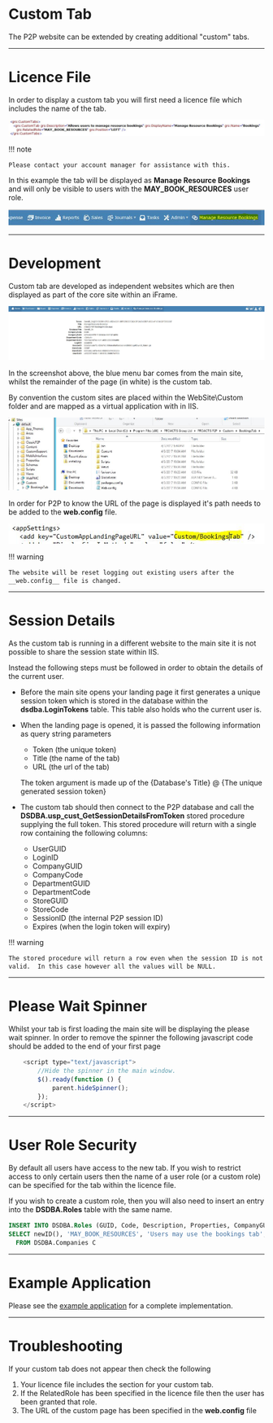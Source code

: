 # Custom Tab

The P2P website can be extended by creating additional "custom" tabs.  

---

# Licence File

In order to display a custom tab you will first need a licence file which includes the name of the tab.  

![alt text](../img/p2p/customtab/licencefile.bmp "Licence File")

!!! note
    
    Please contact your account manager for assistance with this.

In this example the tab will be displayed as  __Manage Resource Bookings__ and will only be visible to users with the __MAY_BOOK_RESOURCES__ user role.

![alt text](../img/p2p/customtab/newtab.JPG "New Tab")

---

# Development
Custom tab are developed as independent websites which are then displayed as part of the core site within an iFrame.

![alt text](../img/p2p/customtab/iframe.JPG "iFrame")

In the screenshot above,  the blue menu bar comes from the main site,  whilst the remainder of the page (in white) is the custom tab.


By convention the custom sites are placed within the WebSite\Custom folder and are mapped as a virtual application with in IIS.   

![alt text](../img/p2p/customtab/iis.JPG "iis")


In order for P2P to know the URL of the page is displayed it's path needs to be added to the __web.config__ file.

![alt text](../img/p2p/customtab/config.JPG "config") 


!!! warning

    The website will be reset logging out existing users after the __web.config__ file is changed.

---

# Session Details
As the custom tab is running in a different website to the main site it is not possible to share the session state within IIS.

Instead the following steps must be followed in order to obtain the details of the current user.

+ Before the main site opens your landing page it first generates a unique session token which is stored in the database within the __dsdba.LoginTokens__ table.  This table also holds who the current user is. 

+ When the landing page is opened,  it is passed the following information as query string parameters
    - Token  (the unique token)
    - Title  (the name of the tab)
    - URL    (the url of the tab)

    The token argument is made up of the {Database's Title} @ {The unique generated session token}

+ The custom tab should then connect to the P2P database and call the __DSDBA.usp_cust_GetSessionDetailsFromToken__ stored procedure supplying the full token.  This stored procedure will return with a single row containing the following columns:

    - UserGUID
    - LoginID
    - CompanyGUID
    - CompanyCode
    - DepartmentGUID
    - DepartmentCode
    - StoreGUID
    - StoreCode
    - SessionID  (the internal P2P session ID)
    - Expires  (when the login token will expiry)

!!! warning

    The stored procedure will return a row even when the session ID is not valid.  In this case however all the values will be NULL.

---
# Please Wait Spinner
Whilst your tab is first loading the main site will be displaying the please wait spinner.  In order to remove the spinner the following javascript code should be added to the end of your first page

```javascript
    <script type="text/javascript">
        //Hide the spinner in the main window.
        $().ready(function () {
            parent.hideSpinner();
        });
    </script>
```    

---

# User Role Security
By default all users have access to the new tab.  If you wish to restrict access to only certain users then the name of a user role (or a custom role) can be specified for the tab within the licence file.

If you wish to create a custom role,  then you will also need to insert an entry into the __DSDBA.Roles__ table with the same name.

```sql
INSERT INTO DSDBA.Roles (GUID, Code, Description, Properties, CompanyGUID)
SELECT newID(), 'MAY_BOOK_RESOURCES', 'Users may use the bookings tab', '', C.GUID
  FROM DSDBA.Companies C
```  

---

# Example Application
Please see the [example application](https://github.com/proactis-documentation/ExampleApplications/tree/master/P2P/Custom%20Tab) for a complete implementation.

---

# Troubleshooting

If your custom tab does not appear then check the following

1.   Your licence file includes the section for your custom tab.
2.   If the RelatedRole has been specified in the licence file then the user has been granted that role.
3.   The URL of the custom page has been specified in the __web.config__ file


